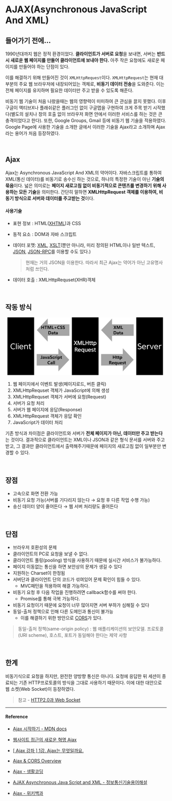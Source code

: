 # AJAX(Asynchronous JavaScript And XML)

## 들어가기 전에...

1990년대까지 웹은 정적 환경이었다. **클라이언트가 서버로 요청**을 보내면, 서버는 **반드시 새로운 웹 페이지를 만들어 클라이언트에 보내야 한다.** 아주 작은 요청에도 새로운 페이지를 만들어야 하는 단점이 있다.

이를 해결하기 위해 만들어진 것이 `XMLHttpRequest`이다. `XMLHttpRequest`는 현재 대부분의 주요 웹 브라우저에 내장되어있는 객체로, **비동기 데이터 전송**을 도와준다. 이는 전체 페이지를 유지하며 필요한 데이터만 주고 받을 수 있도록 해준다.

비동기 웹 기술이 처음 나왔을때는 웹의 영향력이 미미하여 큰 관심을 끌지 못했다. 이후 구글이 액티브X나 플래쉬같은 플러그인 없이 구글맵을 구현하여 크게 주목 받기 시작했다(별도의 설치나 창의 호출 없이 브라우저 화면 안에서 이러한 서비스를 하는 것은 큰 충격이었다고 한다). 또한, Google Groups, Gmail 등에 비동기 웹 기술을 적용하였다. Google Page에 사용한 기술을 소개한 글에서 이러한 기술을 Ajax라고 소개하며 Ajax라는 용어가 처음 등장하였다.

<br/>

## Ajax

Ajax는 Asynchronous JavaScript And XML의 약어이다. 자바스크립트를 통하여 XML(통신 데이터)를 비동기로 송수신 하는 것으로, 하나의 특정한 기술이 아닌 **기술의 묶음**이다. 넓은 의미로는 **페이지 새로고침 없이 비동기적으로 콘텐츠를 변경하기 위해 사용하는 모든 기술**을 의미한다. 간단히 말하면 **XMLHttpRequest 객체를 이용하여, 비동기 방식으로 서버와 데이터를 주고받는 것**이다.

#### 사용기술

* 표현 정보 : HTML([XHTML](https://ko.wikipedia.org/wiki/XHTML))과 CSS

* 동적 요소 : DOM과 자바 스크립트

* 데이터 포맷: [XML](https://ko.wikipedia.org/wiki/XML), [XSLT](https://ko.wikipedia.org/wiki/XSLT)(뿐만 아니라, 미리 정의된 HTML이나 일반 텍스트, [JSON](https://ko.wikipedia.org/wiki/JSON), [JSON-RPC](https://ko.wikipedia.org/wiki/JSON-RPC)를 이용할 수도 있다.)

  > 현재는 거의 JSON을 이용한다. 따라서 최근 Ajax는 약어가 아닌 고유명사처럼 쓰인다.

* 데이터 호출 :  XMLHttpRequset(XHR)객체

<br/>

## 작동 방식

![XMLHttpRequest](../assets/images/ajax.png)

1. 웹 페이지에서 이벤트 발생(페이지로드, 버튼 클릭)
2. XMLHttpRequset 객체가 JavaScript에 의해 생성
3. XMLHttpRequset 객체가 서버에 요청(Request)
4. 서버가 요청 처리
5. 서버가 웹 페이지에 응답(Response)
6. XMLHttpRequest 객체가 응답 확인
7. JavaScript가 데이터 처리

기존 방식과 차이점은 클라이언트와 서버가 **전체 페이지가 아닌, 데이터만 주고 받는다**는 것이다. 결과적으로 클라이언트는 XML이나 JSON과 같은 형식 문서를 서버와 주고 받고, 그 결과만 클라이언트에서 출력해주기때문에 페이지의 새로고침 없이 일부분만 변경할 수 있다.

<br/>

## 장점

* 고속으로 화면 전환 가능
* 비동기 요청 가능(서버를 기다리지 않는다 → 요청 후 다른 작업 수행 가능)
* 송신 데이터 양이 줄어든다 → 웹 서버 처리량도 줄어든다

<br/>

## 단점

* 브라우저 호환성의 문제
* 클라이언트의 PC로 요청을 보낼 수 없다.
* 클라이언트 풀링(pooling) 방식을 사용하기 때문에 실시간 서비스가 불가능하다.
* 페이지 이동없는 통신을 하면 보안상의 문제가 생길 수 있다 
* 지원하는 Charset이 한정됨
* 서버단과 클라이언트 단의 코드가 섞여있어 문제 확인이 힘들 수 있다.
  * MVC패턴을 적용하여 해결 가능하다.
* 비동기 요청 후 다음 작업을 진행하려면 callback함수를 써야 한다.
  * Promise를 통해 극복 가능하다.
* 비동기 요청이기 때문에 요청이 너무 많아지면 서버 부하가 심해질 수 있다
* 동일-출처 정책으로 인해 다른 도메인과 통신이 불가능
  * 이를 해결하기 위한 방안으로 [CORS](https://github.com/Im-D/Dev-Docs/blob/master/Security/CORS(Cross-Origin%20Resource%20Sharing).md)가 있다.

> 동일-출처 정책(same-origin policy) : 웹 애플리케이션의 보안모델. 프로토콜(URI scheme), 호스트, 포트가 동일해야 한다는 제약 사항

<br/>

## 한계

비동기식으로 요청을 하지만, 완전한 양방향 통신은 아니다. 요청에 응답한 뒤 세션이 종료되는 기존 HTTP프로토콜의 방식을 그대로 사용하기 때문이다. 이에 대한 대안으로 웹 소켓(Web Socket)이 등장하였다.

> 참고 - [HTTP2.0과 Web Socket](https://github.com/Im-D/Dev-Docs/blob/master/Browser/HTTP2_Websocket.md)

------

#### Reference

* [Ajax 시작하기 - MDN docs](https://developer.mozilla.org/ko/docs/Web/Guide/AJAX/Getting_Started)

* [웹사이트 접근의 새로운 혁명 Ajax](https://pringles.tistory.com/201)

* [[ Ajax 강좌 ] 1강. Ajax는 무엇일까요.](https://blog.nonamex.kr/5)

* [Ajax & CORS Overview](https://huns.me/development/1291)

* [Ajax - 생활코딩](https://opentutorials.org/course/1375/6843)

* [AJAX   Asynchronous Java Script and XML - 정보통신기술용어해설](http://www.ktword.co.kr/abbr_view.php?nav=2&id=1382&m_temp1=3571)

* [Ajax - 위키백과](https://ko.wikipedia.org/wiki/Ajax)

